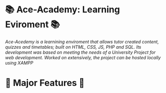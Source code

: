 # 📚 Ace-Academy: Learning Eviroment 📚

_Ace-Acedemy is a learnining enviroment that allows tutor created content, quizzes and timetables; built on HTML, CSS, JS, PHP and SQL. Its development was based on meeting the needs of a University Project for web development. Worked on extensively, the project can be hosted locally using XAMPP_

# 🚩 Major Features 🚩

